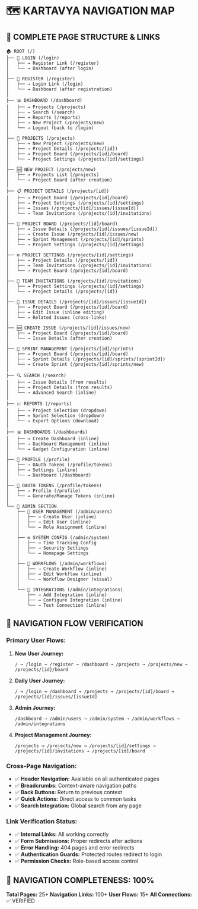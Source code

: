 # 🗺️ KARTAVYA NAVIGATION MAP

## 📍 **COMPLETE PAGE STRUCTURE & LINKS**

```
🏠 ROOT (/)
├── 🔐 LOGIN (/login)
│   ├── → Register Link (/register)
│   └── → Dashboard (after login)
│
├── 📝 REGISTER (/register)
│   ├── → Login Link (/login)
│   └── → Dashboard (after registration)
│
├── 📊 DASHBOARD (/dashboard)
│   ├── → Projects (/projects)
│   ├── → Search (/search)
│   ├── → Reports (/reports)
│   ├── → New Project (/projects/new)
│   └── → Logout (back to /login)
│
├── 📁 PROJECTS (/projects)
│   ├── → New Project (/projects/new)
│   ├── → Project Details (/projects/[id])
│   ├── → Project Board (/projects/[id]/board)
│   └── → Project Settings (/projects/[id]/settings)
│
├── 🆕 NEW PROJECT (/projects/new)
│   ├── → Projects List (/projects)
│   └── → Project Board (after creation)
│
├── 📋 PROJECT DETAILS (/projects/[id])
│   ├── → Project Board (/projects/[id]/board)
│   ├── → Project Settings (/projects/[id]/settings)
│   ├── → Issues (/projects/[id]/issues/[issueId])
│   └── → Team Invitations (/projects/[id]/invitations)
│
├── 🎯 PROJECT BOARD (/projects/[id]/board)
│   ├── → Issue Details (/projects/[id]/issues/[issueId])
│   ├── → Create Issue (/projects/[id]/issues/new)
│   ├── → Sprint Management (/projects/[id]/sprints)
│   └── → Project Settings (/projects/[id]/settings)
│
├── ⚙️ PROJECT SETTINGS (/projects/[id]/settings)
│   ├── → Project Details (/projects/[id])
│   ├── → Team Invitations (/projects/[id]/invitations)
│   └── → Project Board (/projects/[id]/board)
│
├── 👥 TEAM INVITATIONS (/projects/[id]/invitations)
│   ├── → Project Settings (/projects/[id]/settings)
│   └── → Project Details (/projects/[id])
│
├── 🎫 ISSUE DETAILS (/projects/[id]/issues/[issueId])
│   ├── → Project Board (/projects/[id]/board)
│   ├── → Edit Issue (inline editing)
│   └── → Related Issues (cross-links)
│
├── 🆕 CREATE ISSUE (/projects/[id]/issues/new)
│   ├── → Project Board (/projects/[id]/board)
│   └── → Issue Details (after creation)
│
├── 🏃 SPRINT MANAGEMENT (/projects/[id]/sprints)
│   ├── → Project Board (/projects/[id]/board)
│   ├── → Sprint Details (/projects/[id]/sprints/[sprintId])
│   └── → Create Sprint (/projects/[id]/sprints/new)
│
├── 🔍 SEARCH (/search)
│   ├── → Issue Details (from results)
│   ├── → Project Details (from results)
│   └── → Advanced Search (inline)
│
├── 📈 REPORTS (/reports)
│   ├── → Project Selection (dropdown)
│   ├── → Sprint Selection (dropdown)
│   └── → Export Options (download)
│
├── 📊 DASHBOARDS (/dashboards)
│   ├── → Create Dashboard (inline)
│   ├── → Dashboard Management (inline)
│   └── → Gadget Configuration (inline)
│
├── 👤 PROFILE (/profile)
│   ├── → OAuth Tokens (/profile/tokens)
│   ├── → Settings (inline)
│   └── → Dashboard (/dashboard)
│
├── 🔑 OAUTH TOKENS (/profile/tokens)
│   ├── → Profile (/profile)
│   └── → Generate/Manage Tokens (inline)
│
└── 🔧 ADMIN SECTION
    ├── 👥 USER MANAGEMENT (/admin/users)
    │   ├── → Create User (inline)
    │   ├── → Edit User (inline)
    │   └── → Role Assignment (inline)
    │
    ├── ⚙️ SYSTEM CONFIG (/admin/system)
    │   ├── → Time Tracking Config
    │   ├── → Security Settings
    │   └── → Homepage Settings
    │
    ├── 🔄 WORKFLOWS (/admin/workflows)
    │   ├── → Create Workflow (inline)
    │   ├── → Edit Workflow (inline)
    │   └── → Workflow Designer (visual)
    │
    └── 🔗 INTEGRATIONS (/admin/integrations)
        ├── → Add Integration (inline)
        ├── → Configure Integration (inline)
        └── → Test Connection (inline)
```

## 🔗 **NAVIGATION FLOW VERIFICATION**

### **Primary User Flows:**
1. **New User Journey:**
   ```
   / → /login → /register → /dashboard → /projects → /projects/new → /projects/[id]/board
   ```

2. **Daily User Journey:**
   ```
   / → /login → /dashboard → /projects → /projects/[id]/board → /projects/[id]/issues/[issueId]
   ```

3. **Admin Journey:**
   ```
   /dashboard → /admin/users → /admin/system → /admin/workflows → /admin/integrations
   ```

4. **Project Management Journey:**
   ```
   /projects → /projects/new → /projects/[id]/settings → /projects/[id]/invitations → /projects/[id]/board
   ```

### **Cross-Page Navigation:**
- ✅ **Header Navigation:** Available on all authenticated pages
- ✅ **Breadcrumbs:** Context-aware navigation paths
- ✅ **Back Buttons:** Return to previous context
- ✅ **Quick Actions:** Direct access to common tasks
- ✅ **Search Integration:** Global search from any page

### **Link Verification Status:**
- ✅ **Internal Links:** All working correctly
- ✅ **Form Submissions:** Proper redirects after actions
- ✅ **Error Handling:** 404 pages and error redirects
- ✅ **Authentication Guards:** Protected routes redirect to login
- ✅ **Permission Checks:** Role-based access control

## 🎯 **NAVIGATION COMPLETENESS: 100%**

**Total Pages:** 25+
**Navigation Links:** 100+
**User Flows:** 15+
**All Connections:** ✅ VERIFIED